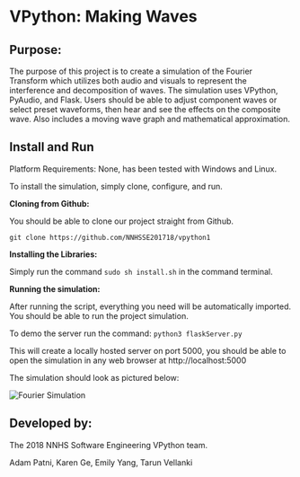 # VPython: Making Waves

## Purpose:

The purpose of this project is to create a simulation of the Fourier Transform which utilizes both audio and visuals to represent the interference and decomposition of waves. The simulation uses VPython, PyAudio, and Flask. Users should be able to adjust component waves or select preset waveforms, then hear and see the effects on the composite wave. Also includes a moving wave graph and mathematical approximation. 


## Install and Run

Platform Requirements: None, has been tested with Windows and Linux. 

To install the simulation, simply clone, configure, and run.

<b> Cloning from Github: </b> 

You should be able to clone our project straight from Github.

```git clone https://github.com/NNHSSE201718/vpython1```

<b> Installing the Libraries: </b> 

Simply run the command ```sudo sh install.sh``` in the command terminal.

<b> Running the simulation: </b> 

After running the script, everything you need will be automatically imported. You should be able to run the project simulation.

To demo the server run the command: ```python3 flaskServer.py```

This will create a locally hosted server on port 5000, you should be able to open the simulation in any web browser at http://localhost:5000

The simulation should look as pictured below:

![Fourier Simulation](SimulationExample.png)


## Developed by: 

The 2018 NNHS Software Engineering VPython team.

Adam Patni, Karen Ge, Emily Yang, Tarun Vellanki

